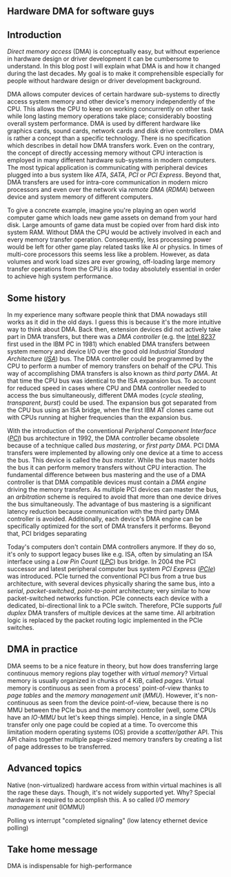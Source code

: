 ## Hardware DMA for software guys

## Introduction
*Direct memory access* (DMA) is conceptually easy, but without experience in hardware design or driver development it can be cumbersome to understand. In this blog post I will explain what DMA is and how it changed during the last decades. My goal is to make it comprehensible especially for people without hardware design or driver development background. 

DMA allows computer devices of certain hardware sub-systems to directly access system memory and other device's memory independently of the CPU. This allows the CPU to keep on working concurrently on other task while long lasting memory operations take place; considerably boosting overall system performance. DMA is used by different hardware like graphics cards, sound cards, network cards and disk drive controllers. DMA is rather a concept than a specific technology. There is no specification which describes in detail how DMA transfers work. Even on the contrary, the concept of directly accessing memory without CPU interaction is employed in many different hardware sub-systems in modern computers. The most typical application is communicating with peripheral devices plugged into a bus system like *ATA*, *SATA*, *PCI* or *PCI Express*. Beyond that, DMA transfers are used for intra-core communication in modern micro processors and even over the network via *remote DMA* (*RDMA*) between device and system memory of different computers.

To give a concrete example, imagine you're playing an open world computer game which loads new game assets on demand from your hard disk. Large amounts of game data must be copied over from hard disk into system RAM. Without DMA the CPU would be actively involved in each and every memory transfer operation. Consequently, less processing power would be left for other game play related tasks like AI or physics. In times of multi-core processors this seems less like a problem. However, as data volumes and work load sizes are ever growing, off-loading large memory transfer operations from the CPU is also today absolutely essential in order to achieve high system performance.

## Some history
In my experience many software people think that DMA nowadays still works as it did in the old days. I guess this is because it's the more intuitive way to think about DMA. Back then, extension devices did not actively take part in DMA transfers, but there was a *DMA controller* (e.g. the [Intel 8237](http://en.wikipedia.org/wiki/Intel_8237) first used in the IBM PC in 1981) which enabled DMA transfers between system memory and device I/O over the good old *Industrial Standard Architecture* ([*ISA*](http://en.wikipedia.org/wiki/Industry_Standard_Architecture)) bus. The DMA controller could be programmed by the CPU to perform a number of memory transfers on behalf of the CPU. This way of accomplishing DMA transfers is also known as *third party DMA*. At that time the CPU bus was identical to the ISA expansion bus. To account for reduced speed in cases where CPU and DMA controller needed to access the bus simultaneously, different DMA modes (*cycle stealing*, *transparent*, *burst*) could be used. The expansion bus got separated from the CPU bus using an ISA bridge, when the first IBM AT clones came out with CPUs running at higher frequencies than the expansion bus.

With the introduction of the conventional *Peripheral Component Interface* ([*PCI*](http://en.wikipedia.org/wiki/Conventional_PCI)) bus architecture in 1992, the DMA controller became obsolete because of a technique called *bus mastering*, or *first party DMA*. PCI DMA transfers were implemented by allowing only one device at a time to access the bus. This device is called the *bus master*. While the bus master holds the bus it can perform memory transfers without CPU interaction. The fundamental difference between bus mastering and the use of a DMA controller is that DMA compatible devices must contain a *DMA engine* driving the memory transfers. As multiple PCI devices can master the bus, an *arbitration* scheme is required to avoid that more than one device drives the bus simultaneously. The advantage of bus mastering is a significant latency reduction because communication with the third party DMA controller is avoided. Additionally, each device's DMA engine can be specifically optimized for the sort of DMA transfers it performs. Beyond that, PCI bridges separating 

Today's computers don't contain DMA controllers anymore. If they do so, it's only to support legacy buses like e.g. ISA, often by simulating an ISA interface using a *Low Pin Count* ([*LPC*](http://en.wikipedia.org/wiki/Low_Pin_Count)) bus bridge. In 2004 the PCI successor and latest peripheral computer bus system *PCI Express* ([*PCIe*](http://en.wikipedia.org/wiki/PCI_Express)) was introduced. PCIe turned the conventional PCI bus from a true bus architecture, with several devices physically sharing the same bus, into a *serial*, *packet-switched*, *point-to-point* architecture; very similar to how packet-switched networks function. PCIe connects each device with a dedicated, bi-directional link to a PCIe switch. Therefore, PCIe supports *full duplex* DMA transfers of multiple devices at the same time. All arbitration logic is replaced by the packet routing logic implemented in the PCIe switches.

## DMA in practice

DMA seems to be a nice feature in theory, but how does transferring large continuous memory regions play together with *virtual memory*? Virtual memory is usually organized in chunks of 4 KiB, called *pages*. Virtual memory is continuous as seen from a process' point-of-view thanks to *page tables* and the *memory management unit* (*MMU*). However, it's non-continuous as seen from the device point-of-view, because there is no MMU between the PCIe bus and the memory controller (well, some CPUs have an *IO-MMU* but let's keep things simple). Hence, in a single DMA transfer only one page could be copied at a time. To overcome this limitation modern operating systems (OS) provide a *scatter/gather* API. This API chains together multiple page-sized memory 
transfers by creating a list of page addresses to be transferred.

## Advanced topics
Native (non-virtualized) hardware access from within virtual machines is all the rage these days. Though, it's not widely supported yet. Why? Special hardware is required to accomplish this. A so called *I/O memory management unit* (IOMMU)

Polling vs interrupt "completed signaling" (low latency ethernet device polling)

## Take home message
DMA is indispensable for high-performance  